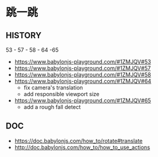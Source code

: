 # 跳一跳

## HISTORY

53 - 57 - 58 - 64 -65

- https://www.babylonjs-playground.com/#1ZMJQV#53
- https://www.babylonjs-playground.com/#1ZMJQV#57
- https://www.babylonjs-playground.com/#1ZMJQV#58
- https://www.babylonjs-playground.com/#1ZMJQV#64
  - fix camera's translation
  - add responsible viewport size
- https://www.babylonjs-playground.com/#1ZMJQV#65
  - add a rough fall detect

## DOC

- https://doc.babylonjs.com/how_to/rotate#translate
- http://doc.babylonjs.com/how_to/how_to_use_actions
